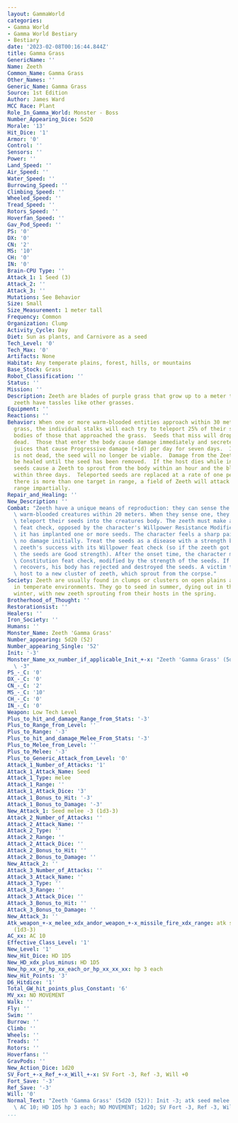 ```yaml
---
layout: GammaWorld
categories:
- Gamma World
- Gamma World Bestiary
- Bestiary
date: '2023-02-08T00:16:44.844Z'
title: Gamma Grass
GenericName: ''
Name: Zeeth
Common_Name: Gamma Grass
Other_Names: ''
Generic_Name: Gamma Grass
Source: 1st Edition
Author: James Ward
MCC Race: Plant
Role_In_Gamma_World: Monster - Boss
Number_Appearing_Dice: 5d20
Morale: '13'
Hit_Dice: '1'
Armor: '0'
Control: ''
Sensors: ''
Power: ''
Land_Speed: ''
Air_Speed: ''
Water_Speed: ''
Burrowing_Speed: ''
Climbing_Speed: ''
Wheeled_Speed: ''
Tread_Speed: ''
Rotors_Speed: ''
Hoverfan_Speed: ''
Gav_Pod_Speed: ''
PS: '0'
DX: '0'
CN: '2'
MS: '10'
CH: '0'
IN: '0'
Brain-CPU Type: ''
Attack_1: 1 Seed (3)
Attack_2: ''
Attack_3: ''
Mutations: See Behavior
Size: Small
Size_Measurement: 1 meter tall
Frequency: Common
Organization: Clump
Activity_Cycle: Day
Diet: Sun as plants, and Carnivore as a seed
Tech_Level: '0'
Tech_Max: '0'
Artifacts: None
Habitat: Any temperate plains, forest, hills, or mountains
Base_Stock: Grass
Robot_Classification: ''
Status: ''
Mission: ''
Description: Zeeth are blades of purple grass that grow up to a meter tall. Mature
  zeeth have tassles like other grasses.
Equipment: ''
Reactions: ''
Behavior: When one or more warm-blooded entities approach within 30 meters of this
  grass, the individual stalks will each try to teleport 25% of their seeds into the
  bodies of those that approached the grass.  Seeds that miss will drop to the ground
  dead.  Those that enter the body cause damage immediately and secrete dissolving
  juices that cause Progressive damage (+1d) per day for seven days.  If the victim
  is not dead, the seed will no longer be viable.  Damage from the Zeethh can not
  be healed until the seed has been removed.  If the host dies while infected, the
  seeds cause a Zeeth to sprout from the body within an hour and the blades grow tassles
  within three days.  Teleported seeds are replaced at a rate of one per day.  If
  there is more than one target in range, a field of Zeeth will attack everyone within
  range impartially.
Repair_and_Healing: ''
New_Description: ''
Combat: "Zeeth have a unique means of reproduction: they can sense the presence of\
  \ warm-blooded creatures within 20 meters. When they sense one, they attempt to\
  \ teleport their seeds into the creatures body. The zeeth must make a Willpower\
  \ feat check, opposed by the character's Willpower Resistance Modifier. If successful,\
  \ it has implanted one or more seeds. The character feels a sharp pain, but suffers\
  \ no damage initially. Treat the seeds as a disease with a strength based on the\
  \ zeeth's success with its Willpower feat check (so if the zeeth got a Good result,\
  \ the seeds are Good strength). After the onset time, the character must make a\
  \ Constitution feat check, modified by the strength of the seeds. If the character\
  \ recovers, his body has rejected and destroyed the seeds. A victim that dies becomes\
  \ host to a new cluster of zeeth, which sprout from the corpse."
Society: Zeeth are usually found in clumps or clusters on open plains and clearings
  in temperate environments. They go to seed in summer, dying out in the autumn and
  winter, with new zeeth sprouting from their hosts in the spring.
Brotherhood_of_Thought: ''
Restorationsist: ''
Healers: ''
Iron_Society: ''
Humans: ''
Monster_Name: Zeeth 'Gamma Grass'
Number_appearing: 5d20 (52)
Number_appearing_Single: '52'
Init: '-3'
Monster_Name_xx_number_if_applicable_Init_+-x: "Zeeth 'Gamma Grass' (5d20 (52)): Init\
  \ -3"
PS_-_C: '0'
DX_-_C: '0'
CN_-_C: '2'
MS_-_C: '10'
CH_-_C: '0'
IN_-_C: '0'
Weapon: Low Tech Level
Plus_to_hit_and_damage_Range_from_Stats: '-3'
Plus_to_Range_from_Level: ''
Plus_to_Range: '-3'
Plus_to_hit_and_damage_Melee_From_Stats: '-3'
Plus_to_Melee_from_Level: ''
Plus_to_Melee: '-3'
Plus_to_Generic_Attack_from_Level: '0'
Attack_1_Number_of_Attacks: '1'
Attack_1_Attack_Name: Seed
Attack_1_Type: melee
Attack_1_Range: ''
Attack_1_Attack_Dice: '3'
Attack_1_Bonus_to_Hit: '-3'
Attack_1_Bonus_to_Damage: '-3'
New_Attack_1: Seed melee -3 (1d3-3)
Attack_2_Number_of_Attacks: ''
Attack_2_Attack_Name: ''
Attack_2_Type: ''
Attack_2_Range: ''
Attack_2_Attack_Dice: ''
Attack_2_Bonus_to_Hit: ''
Attack_2_Bonus_to_Damage: ''
New_Attack_2: ''
Attack_3_Number_of_Attacks: ''
Attack_3_Attack_Name: ''
Attack_3_Type: ''
Attack_3_Range: ''
Attack_3_Attack_Dice: ''
Attack_3_Bonus_to_Hit: ''
Attack_3_Bonus_to_Damage: ''
New_Attack_3: ''
Atk_weapon_+-x_melee_xdx_andor_weapon_+-x_missile_fire_xdx_range: atk seed melee -3
  (1d3-3)
AC_xx: AC 10
Effective_Class_Level: '1'
New_Level: '1'
New_Hit_Dice: HD 1D5
New_HD_xdx_plus_minus: HD 1D5
New_hp_xx_or_hp_xx_each_or_hp_xx_xx_xx: hp 3 each
New_Hit_Points: '3'
D6_Hitdice: '1'
Total_GW_hit_points_plus_Constant: '6'
MV_xx: NO MOVEMENT
Walk: ''
Fly: ''
Swim: ''
Burrow: ''
Climb: ''
Wheels: ''
Treads: ''
Rotors: ''
Hoverfans: ''
GravPods: ''
New_Action_Dice: 1d20
SV_Fort_+-x_Ref_+-x_Will_+-x: SV Fort -3, Ref -3, Will +0
Fort_Save: '-3'
Ref_Save: '-3'
Will: '0'
Normal_Text: "Zeeth 'Gamma Grass' (5d20 (52)): Init -3; atk seed melee -3 (1d3-3);\
  \ AC 10; HD 1D5 hp 3 each; NO MOVEMENT; 1d20; SV Fort -3, Ref -3, Will +0"
...
```

